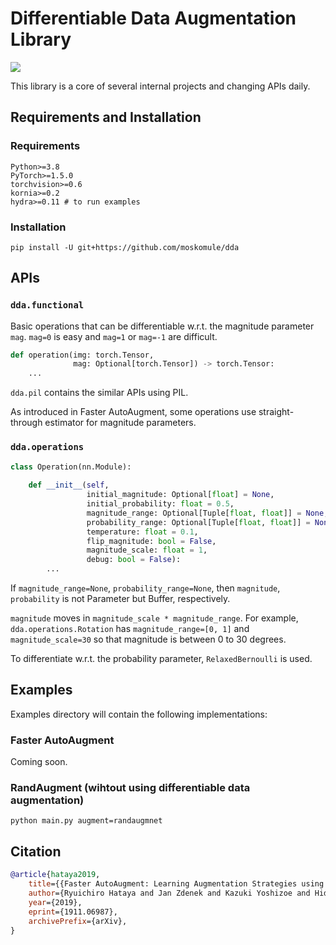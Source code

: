 # Differentiable Data Augmentation Library

![](https://github.com/moskomule/dda/workflows/pytest/badge.svg)

This library is a core of several internal projects and changing APIs daily.

## Requirements and Installation

### Requirements

```
Python>=3.8
PyTorch>=1.5.0
torchvision>=0.6
kornia>=0.2
hydra>=0.11 # to run examples
```

### Installation

```
pip install -U git+https://github.com/moskomule/dda
```

## APIs

### `dda.functional`

Basic operations that can be differentiable w.r.t. the magnitude parameter `mag`. `mag=0` is easy and `mag=1` or `mag=-1` are difficult.

```python
def operation(img: torch.Tensor,
              mag: Optional[torch.Tensor]) -> torch.Tensor:
    ...
```

`dda.pil` contains the similar APIs using PIL.

As introduced in Faster AutoAugment, some operations use straight-through estimator for magnitude parameters.

### `dda.operations`

```python
class Operation(nn.Module):
   
    def __init__(self,
                 initial_magnitude: Optional[float] = None,
                 initial_probability: float = 0.5,
                 magnitude_range: Optional[Tuple[float, float]] = None,
                 probability_range: Optional[Tuple[float, float]] = None,
                 temperature: float = 0.1,
                 flip_magnitude: bool = False,
                 magnitude_scale: float = 1,
                 debug: bool = False):
        ...
```

If `magnitude_range=None`, `probability_range=None`, then `magnitude`, `probability` is not Parameter but Buffer, respectively.

`magnitude` moves in `magnitude_scale * magnitude_range`. 
For example, `dda.operations.Rotation` has `magnitude_range=[0, 1]` and `magnitude_scale=30` so that magnitude is between 0 to 30 degrees. 

To differentiate w.r.t. the probability parameter, `RelaxedBernoulli` is used.

## Examples

Examples directory will contain the following implementations:

### Faster AutoAugment

Coming soon.

### RandAugment (wihtout using differentiable data augmentation)

```shell script
python main.py augment=randaugmnet
```

## Citation

```bibtex
@article{hataya2019,
    title={{Faster AutoAugment: Learning Augmentation Strategies using Backpropagation}},
    author={Ryuichiro Hataya and Jan Zdenek and Kazuki Yoshizoe and Hideki Nakayama},
    year={2019},
    eprint={1911.06987},
    archivePrefix={arXiv},
}
```